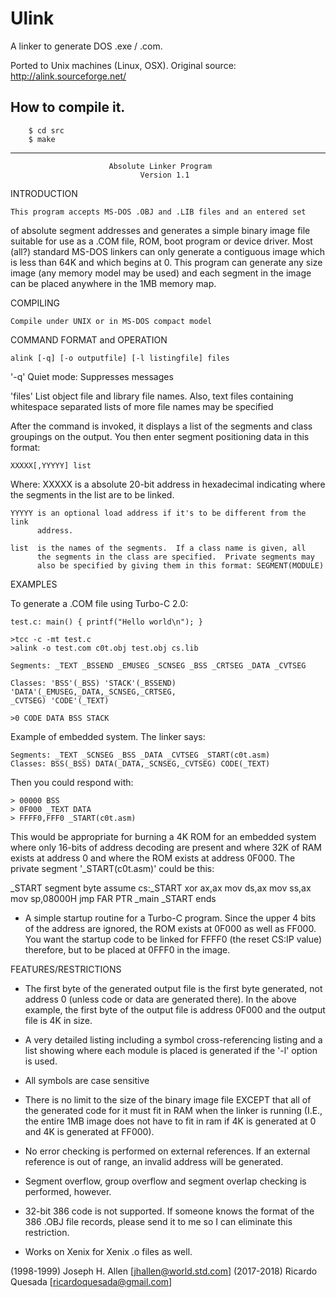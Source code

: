 # Ulink

A linker to generate DOS .exe / .com.

Ported to Unix machines (Linux, OSX). Original source: http://alink.sourceforge.net/


## How to compile it.


        $ cd src
        $ make
---------------
                          Absolute Linker Program
                                 Version 1.1

INTRODUCTION

	This program accepts MS-DOS .OBJ and .LIB files and an entered set
of absolute segment addresses and generates a simple binary image file
suitable for use as a .COM file, ROM, boot program or device driver.  Most
(all?) standard MS-DOS linkers can only generate a contiguous image which is
less than 64K and which begins at 0.  This program can generate any size
image (any memory model may be used) and each segment in the image can be
placed anywhere in the 1MB memory map.

COMPILING

	Compile under UNIX or in MS-DOS compact model

COMMAND FORMAT and OPERATION

	alink [-q] [-o outputfile] [-l listingfile] files

   '-q'  Quiet mode: Suppresses messages

'files'  List object file and library file names.  Also, text files
         containing whitespace separated lists of more file names may be
         specified

After the command is invoked, it displays a list of the segments and class
groupings on the output.  You then enter segment positioning data in this
format:

	XXXXX[,YYYYY] list

Where:
	XXXXX is a absolute 20-bit address in hexadecimal indicating where the
              segments in the list are to be linked.

	YYYYY is an optional load address if it's to be different from the link
	      address.

	list  is the names of the segments.  If a class name is given, all
	      the segments in the class are specified.  Private segments may
	      also be specified by giving them in this format: SEGMENT(MODULE)

EXAMPLES

To generate a .COM file using Turbo-C 2.0:

    test.c: main() { printf("Hello world\n"); }

    >tcc -c -mt test.c
    >alink -o test.com c0t.obj test.obj cs.lib

    Segments: _TEXT _BSSEND _EMUSEG _SCNSEG _BSS _CRTSEG _DATA _CVTSEG

    Classes: 'BSS'(_BSS) 'STACK'(_BSSEND) 'DATA'(_EMUSEG,_DATA,_SCNSEG,_CRTSEG,
    _CVTSEG) 'CODE'(_TEXT)

    >0 CODE DATA BSS STACK

Example of embedded system.  The linker says:

	Segments: _TEXT _SCNSEG _BSS _DATA _CVTSEG _START(c0t.asm)
	Classes: BSS(_BSS) DATA(_DATA,_SCNSEG,_CVTSEG) CODE(_TEXT)

Then you could respond with:

	> 00000 BSS
	> 0F000 _TEXT DATA
	> FFFF0,FFF0 _START(c0t.asm)

This would be appropriate for burning a 4K ROM for an embedded system where
only 16-bits of address decoding are present and where 32K of RAM exists at
address 0 and where the ROM exists at address 0F000.  The private segment
'_START(c0t.asm)' could be this:  

_START	segment byte
	assume cs:_START
	xor	ax,ax
	mov	ds,ax
	mov	ss,ax
	mov	sp,08000H
	jmp	FAR PTR _main
_START	ends

- A simple startup routine for a Turbo-C program.  Since the upper 4 bits of
the address are ignored, the ROM exists at 0F000 as well as FF000.  You want
the startup code to be linked for FFFF0 (the reset CS:IP value) therefore,
but to be placed at 0FFF0 in the image.  

FEATURES/RESTRICTIONS

*	The first byte of the generated output file is the first byte
	generated, not address 0 (unless code or data are generated there).
	In the above example, the first byte of the output file is address
	0F000 and the output file is 4K in size.

*	A very detailed listing including a symbol cross-referencing listing
	and a list showing where each module is placed is generated if the
	'-l' option is used.

*	All symbols are case sensitive

*	There is no limit to the size of the binary image file EXCEPT that
	all of the generated code for it must fit in RAM when the linker is
	running (I.E., the entire 1MB image does not have to fit in ram if
	4K is generated at 0 and 4K is generated at FF000).

*	No error checking is performed on external references.
	If an external reference is out of range, an invalid address will
	be generated.
	
*	Segment overflow, group overflow and segment overlap checking is
	performed, however.

*	32-bit 386 code is not supported.  If someone knows the format of
	the 386 .OBJ file records, please send it to me so I can eliminate
	this restriction.

*	Works on Xenix for Xenix .o files as well.

(1998-1999) Joseph H. Allen [jhallen@world.std.com]
(2017-2018) Ricardo Quesada [ricardoquesada@gmail.com]
